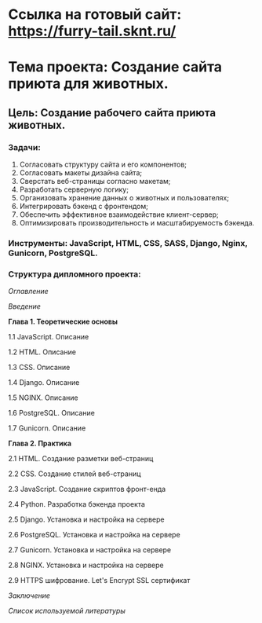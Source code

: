 # **Ссылка на готовый сайт**: https://furry-tail.sknt.ru/

# **Тема проекта**:  Создание сайта приюта для животных. 
## **Цель**: Cоздание рабочего сайта приюта животных.  

### **Задачи**:   

1.	Согласовать структуру сайта и его компонентов;
2.	Согласовать макеты дизайна сайта;
3.	Сверстать веб-страницы согласно макетам;
4.	Разработать серверную логику;
5.	Организовать хранение данных о животных и пользователях;
6.	Интегрировать бэкенд с фронтендом; 
7.	Обеспечить эффективное взаимодействие клиент-сервер;
8.	Оптимизировать производительность и масштабируемость бэкенда.


### **Инструменты**: JavaScript, HTML, CSS, SASS, Django, Nginx, Gunicorn, PostgreSQL.   

### **Структура дипломного проекта**:   

_Оглавление_  

_Введение_ 

**Глава 1. Теоретические основы**  

1.1	JavaScript. Описание  

1.2 HTML. Описание  

1.3	CSS. Описание  

1.4 Django. Описание  

1.5 NGINX. Описание

1.6	PostgreSQL. Описание

1.7 Gunicorn. Описание

**Глава 2. Практика**  

2.1 HTML. Создание разметки веб-страниц  

2.2	CSS. Создание стилей веб-страниц 

2.3 JavaScript. Создание скриптов фронт-енда

2.4 Python. Разработка бэкенда проекта 

2.5 Django. Установка и настройка на сервере

2.6 PostgreSQL. Установка и настройка на сервере

2.7	Gunicorn. Установка и настройка на сервере

2.8 NGINX. Установка и настройка на сервере

2.9	HTTPS шифрование. Let's Encrypt SSL сертификат


_Заключение_ 

_Список используемой литературы_ 